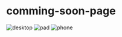 # comming-soon-page

![desktop](https://github.com/francoistm/comming-soon-page/blob/main/prev_desktop.png)
![pad](https://github.com/francoistm/comming-soon-page/blob/main/prev_pad.png)
![phone](https://github.com/francoistm/comming-soon-page/blob/main/prev_phone.png)
